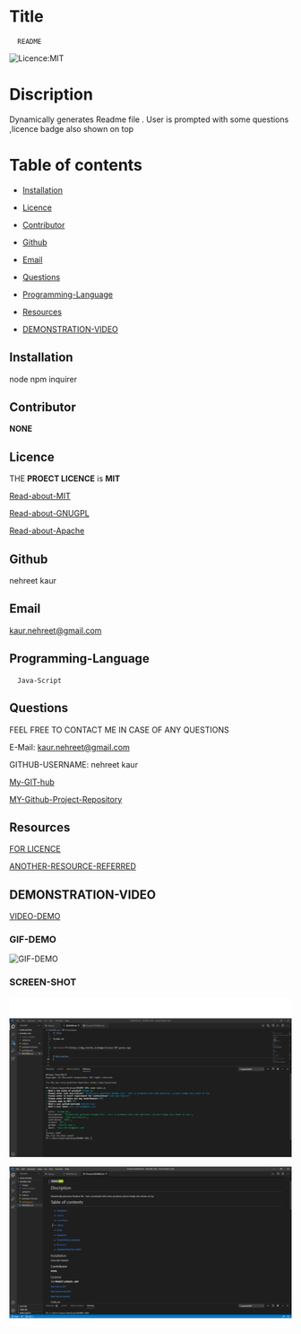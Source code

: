 # Title
```
  README
```

![Licence:MIT](https://img.shields.io/badge/Licence-MIT-green.svg)
 

# Discription 



Dynamically generates Readme file . User is prompted with some questions ,licence badge also shown on top


# Table of contents


* [Installation](#installation)


* [Licence](#licence)

* [Contributor](#contributor)

* [Github](#github)

* [Email](#email)

* [Questions](#questions)

*  [Programming-Language](#Programming-Language ) 

* [Resources](#resources)

* [DEMONSTRATION-VIDEO](#DEMONSTRATION-VIDEO)


## Installation

node npm inquirer

## Contributor
**NONE**


## Licence
THE   **PROECT LICENCE**      is       **MIT**


[Read-about-MIT](https://opensource.org/licenses/MIT)

[Read-about-GNUGPL](https://opensource.org/licenses/gpl-3.0)

[Read-about-Apache](https://opensource.org/licenses/Apache-2.0)







## Github 

nehreet kaur

## Email

 kaur.nehreet@gmail.com

## Programming-Language 
```
  Java-Script
 ```

## Questions


FEEL FREE TO CONTACT ME IN CASE OF ANY QUESTIONS


 E-Mail:   kaur.nehreet@gmail.com


GITHUB-USERNAME:  nehreet kaur




[My-GIT-hub](https://github.com/)


[MY-Github-Project-Repository](https://github.com/nehreetkaur/README-GEN)





## Resources

[FOR LICENCE]( https://shields.io/)


[ANOTHER-RESOURCE-REFERRED](https://gist.github.com/lukas-h/2a5d00690736b4c3a7ba)


## DEMONSTRATION-VIDEO
[VIDEO-DEMO](https://drive.google.com/file/d/1g1MP9RLnj9X3DWB-tGdyxInY9PpQPBZf/view)


### GIF-DEMO
![GIF-DEMO](images/Demo.gif)


### SCREEN-SHOT

![Terminal-screenshot](images/terminalscreenshot.png)


![GENERATED README.md Screenshot](images/1.png)


